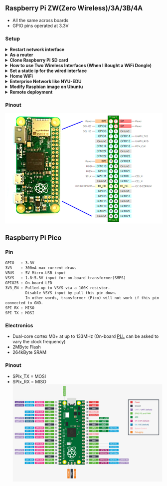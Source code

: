 ## Raspberry Pi ZW(Zero Wireless)/3A/3B/4A
* All the same across boards</br>
* GPIO pins operated at 3.3V
### Setup 

<details> 
         
  <summary> <b> Restart network interface </b> </summary>
  
  ``` 
  sudo ip link set wlan0 down
  sudo ip link set wlan0 up
  ```
</details>  

<details> 
         
  <summary> <b> As a router </b> </summary>
  
  ```
  echo "1" | sudo tee /proc/sys/net/ipv4/ip_forward
  sudo ip addr add 192.168.3.3/24 dev eth0
  sudo ip link set eth0 down
  sudo ip link set eth0 up 
  sudo iptables -t nat -A POSTROUTING -s 192.168.3.0/24 -o wlan0 -j MASQUERADE 
  ```
</details>  

<details> 
         
  <summary> <b> Clone Raspberry Pi SD card </b> </summary>
  
  ```
  dd if=/dev/sdx | pv | gzip > piOS.img.gz 
  gzip -dc piOS.img.gz | dd of=/dev/sdx
  eject /dev/sdx
  ```
</details>  

<details> 
         
  <summary> <b> How to use Two Wireless Interfaces (When I Bought a WiFi Dongle) </b> </summary>
  
  * I bought a pi-compatible WiFi dongle but how to use it?
  * wpa_supplicant ? Not so easy.
  * We will prepare two config files
  ```
  tee /etc/wpa_supplicant/wpa_supplicant.0.conf << EOF > /dev/null 
  ctrl_interface=DIR=/var/run/wpa_supplicant GROUP=netdev
  country=US
  update_config=1
  network={
      ssid="oneWiFi"
      psk="password"
      key_mgmt=WPA-PSK
  }
  EOF
  ```
  ```
  tee /etc/wpa_supplicant/wpa_supplicant.1.conf << EOF > /dev/null 
  ctrl_interface=DIR=/var/run/wpa_supplicant GROUP=netdev
  country=US
  update_config=1
  network={
      ssid="anotherWiFi"
      psk="password"
      key_mgmt=WPA-PSK
  }
  EOF
  ```
  ```
  tee /etc/network/interfaces.d/wlan << EOF > /dev/null  
  auto lo wlan0 wlan1
  iface lo inet loopback
  
  iface wlan0 inet manual
      pre-up wpa_supplicant -B -Dwext -i wlan0 -c /etc/wpa_supplicant/wpa_supplicant.0.conf
      post-down killall -q wpa_supplicant
  
  iface wlan1 inet manual
      pre-up wpa_supplicant -B -Dwext -i wlan1 -c /etc/wpa_supplicant/wpa_supplicant.1.conf
      post-down killall -q wpa_supplicant
  EOF
  ```
</details>  

<details> 
         
  <summary> <b> Set a static ip for the wired interface </b> </summary>
    
  ```
  cat << EOF >> /etc/dhcpcd.conf # This is config file for dhcp client 
  interface eth0
  static ip_address=192.168.3.3/24
  static routers=192.168.3.0
  EOF
  ```
</details>  
   
  <details> 
   
  <summary> <b> Home WiFi </b> </summary>
         
1. Download the Operating System "[Raspbian](https://downloads.raspberrypi.org/raspbian_latest)" 
2.  Write the img or iso of Raspbian to an empty 8GB+ Micro SD card. 
     * On Windows: https://rufus.ie/ 
     * Using dd in Linux: 
```
  umount /dev/sda1 # umount TF card
  dd bs=4M if=2018-11-13-raspbian-stretch.img of=/dev/sdX conv=fsync
```
3. A new partition named "Boot" appeared after the Raspbian was written to the Micro SD card. 
4. Configure SSH and WIFI so the SBC (single-board computer) could be accessed remotely few minites after booting up. 
    * Create an empty file named "ssh" in boot partition
    * Create a file named "wpa_supplicant.conf" and the content should be like
```shell
  ctrl_interface=DIR=/var/run/wpa_supplicant GROUP=netdev
  network={
      ssid="YOUR_SSID"
      psk="YOUR_WIFI_PASSWORD"
      key_mgmt=WPA-PSK
  }
``` 
  Caution: The 'NewLine Character' in wpa_supplicant.conf should follow Unix convention. 
</details> 
         
  <details>
  <summary> <b> Enterprise Network like NYU-EDU </b></summary>
           
Thanks to [Baris Unver](https://www.bunver.com/connecting-raspberry-pi-to-wpa2-enterprise-wireless-network/)<br>
I have the access to NYU Wireless service, which is protected by the wpa-enterprise protocol. Here is how I configure my Raspberry Pi. <br>
Edit the /etc/wpa_supplicant/wpa_supplicant.conf and add a new network configuration <br>
```shell
ctrl_interface=DIR=/var/run/wpa_supplicant GROUP=netdev
update_config=1
country=US

network={
    ssid="nyu-legacy"
    scan_ssid=1
    key_mgmt=WPA-EAP
    group=CCMP TKIP
    eap=PEAP
    identity="NYUNetID"
    password="NetID_Password"
    phase1="peapver=0"
    phase2="MSCHAPV2"
}
```
Then create a new file as /etc/network/interfaces.d/nyu, whose content is:<br>
```shell
auto lo
iface lo inet loopback
iface eth0 inet manual

allow-hotplug wlan0
iface wlan0 inet manual
    pre-up wpa_supplicant -B -Dwext -i wlan0 -c /etc/wpa_supplicant/wpa_supplicant.conf
    post-down killall -q wpa_supplicant
``` 
</details> 

  <details>
  <summary> <b> Modify Raspbian image on Ubuntu    </b></summary>
  
  * Download a Raspbian OS image
  ```
  img=2022-09-06-raspios-bullseye-armhf-lite.img
  xz -dk $img.xz
  ```  
  * Get offset 
    * startsector of boot partition begins at 8192
    * offset is 8192 * 512 byte/sector
  ```
$ fdisk -l $img
Disk 2022-09-06-raspios-bullseye-armhf-lite.img: 1.75 GiB, 1874853888 bytes, 3661824 sectors
Units: sectors of 1 * 512 = 512 bytes
Sector size (logical/physical): 512 bytes / 512 bytes
I/O size (minimum/optimal): 512 bytes / 512 bytes
Disklabel type: dos
Disk identifier: 0xac1488a6

Device                                      Boot  Start     End Sectors  Size Id Type
2022-09-06-raspios-bullseye-armhf-lite.img1        8192  532479  524288  256M  c W95 FAT32 (LBA)
2022-09-06-raspios-bullseye-armhf-lite.img2      532480 3661823 3129344  1.5G 83 Linux
  ```
  * Mount boot partition (First partition is FAT32 and it support uid when mount)
  ```
  mkdir /tmp/raspbian_os_boot
  sudo mount -o offset=$((8192*512)),umask=0002,uid=$UID $img /tmp/raspbian_os_boot 
  ```
  * [Add / Change files](https://www.raspberrypi.com/news/raspberry-pi-bullseye-update-april-2022/)
  ```
  touch        /tmp/raspbian_os_boot/ssh                  # Enable ssh server at first boot    
  cat << EOF > /tmp/raspbian_os_boot/wpa_supplicant.conf  # Join WiFi network
  ctrl_interface=DIR=/var/run/wpa_supplicant GROUP=netdev
  country=US
  update_config=1
  network={
      ssid="YOUR_SSID"
      psk="YOUR_WIFI_PASSWORD"
      key_mgmt=WPA-PSK
  }
  EOF
  cat << EOF > /tmp/raspbian_os_boot/userconf.txt
  pi:$(echo 'raspberry' | openssl passwd -6 -stdin)
  EOF
  sudo umount /tmp/raspbian_os_boot
  ```
  * Mount system partition (Second partition is EXT4 format)
  ```
  mkdir /tmp/raspbian_os_sys
  sudo mount -o offset=$((532480*512)) $img /tmp/raspbian_os_sys/
  mkdir -p                                        /tmp/raspbian_os_sys/home/pi/.ssh
  ssh-keygen -t rsa -b 4096 -N '' -C '' -f        /tmp/raspbian_os_sys/home/pi/.ssh/id_rsa
  cp /tmp/raspbian_os_sys/home/pi/.ssh/id_rsa.pub /tmp/raspbian_os_sys/home/pi/.ssh/authorized_keys
  chown -R 1000:1000                              /tmp/raspbian_os_sys/home/pi/.ssh/
  sudo umount                                     /tmp/raspbian_os_sys/
  ```
  * Umount then the modified image can be write to SD card. 
</details>
 
  <details>
  <summary> <b> Remote deployment </b></summary>
  
  * Modify a Raspbian OS image so after written to sd card:
    * It starts a SSH server
    * It connects to a remote wireless network
    * It sshs to a jump host
    * We log into the SSH server via jump host 
  * How to  
    * Create a ssh file in /boot partition
    * Create a wpa_supplicant.conf file in /boot partition
    * Create ssh key pair for the Raspbian image
    * Add a cron job 
</details> 

### Pinout
<img src="Raspberry_Pi_Pinout.png"></img>
## Raspberry Pi Pico
### Pin
```
GPIO   : 3.3V
3V3    : 300mA max current draw.
VBUS   : 5V Micro-USB input
VSYS   : 1.8~5.5V input for on-board transformer(SMPS)
GPIO25 : On-board LED
3V3_EN : Pulled-up to VSYS via a 100K resistor.
         Disable VSYS input by pull this pin down.
         In other words, transformer (Pico) will not work if this pin connected to GND.
SPI RX : MISO
SPI TX : MOSI
```
### Electronics
* Dual-core cortex M0+ at up to 133MHz (On-board [PLL](https://www.embedded.com/demystifying-phase-locked-loops/) can be asked to vary the clock frequency)
* 2MByte Flash
* 264kByte SRAM
### Pinout
* SPIx_TX = MOSI
* SPIx_RX = MISO
<img src="Pico_Pinout.png"></img>

